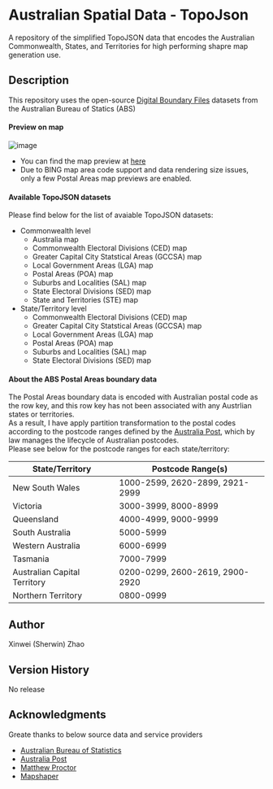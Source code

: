 # Australian Spatial Data - TopoJson 
A repository of the simplified TopoJSON data that encodes the Australian Commonwealth, States, and Territories for high performing shapre map generation use.

## Description

This repository uses the open-source [Digital Boundary Files](https://www.abs.gov.au/statistics/standards/australian-statistical-geography-standard-asgs-edition-3/jul2021-jun2026/access-and-downloads/digital-boundary-files) datasets from the Australian Bureau of Statics (ABS) 

#### Preview on map
![image](https://github.com/sherwinzxw/australian-spatial-data/assets/12377619/b29a4547-ab41-4f91-b1b6-6b220728eec4)
* You can find the map preview at [here](https://github.com/sherwinzxw/australian-spatial-data/blob/master/data/spatial_data/states/vic/topojson/simplified/POA_2021_VIC_GDA2020.json)
* Due to BING map area code support and data rendering size issues, only a few Postal Areas map previews are enabled.

#### Available TopoJSON datasets
Please find below for the list of avaiable TopoJSON datasets:
* Commonwealth level
   * Australia map
   * Commonwealth Electoral Divisions (CED) map
   * Greater Capital City Statstical Areas (GCCSA) map
   * Local Government Areas (LGA) map
   * Postal Areas (POA) map
   * Suburbs and Localities (SAL) map
   * State Electoral Divisions (SED) map
   * State and Territories (STE) map  
* State/Territory level
   * Commonwealth Electoral Divisions (CED) map
   * Greater Capital City Statstical Areas (GCCSA) map
   * Local Government Areas (LGA) map
   * Postal Areas (POA) map
   * Suburbs and Localities (SAL) map
   * State Electoral Divisions (SED) map

#### About the ABS Postal Areas boundary data
The Postal Areas boundary data is encoded with Australian postal code as the row key, and this row key has not been associated with any Austrlian states or territories. \
As a result, I have apply partition transformation to the postal codes according to the postcode ranges defined by the [Australia Post](https://www.auspost.com.au), which by law manages the lifecycle of Australian postcodes. \
Please see below for the postcode ranges for each state/territory: 
<table>
   <thead>
      <tr>
         <th>State/Territory</th>
         <th>Postcode Range(s)</th>
      </tr>
   </thead>
   <tbody>
      <tr>
         <td>New South Wales</td>
         <td>1000-2599, 2620-2899, 2921-2999</td>
      </tr>      
      <tr>
         <td>Victoria</td>
         <td>3000-3999, 8000-8999</td>
      </tr>      
      <tr>
         <td>Queensland</td>
         <td>4000-4999, 9000-9999</td>
      </tr>      
      <tr>
         <td>South Australia</td>
         <td>5000-5999</td>
      </tr>      
      <tr>
         <td>Western Australia</td>
         <td>6000-6999</td>
      </tr>      
      <tr>
         <td>Tasmania</td>
         <td>7000-7999</td>
      </tr>      
      <tr>
         <td>Australian Capital Territory</td>
         <td>0200-0299, 2600-2619, 2900-2920</td>
      </tr>      
      <tr>
         <td>Northern Territory</td>
         <td>0800-0999</td>
      </tr>
   </tbody>
</table>


## Author
Xinwei (Sherwin) Zhao

## Version History
No release

## Acknowledgments

Greate thanks to below source data and service providers
* [Australian Bureau of Statistics](https://www.abs.gov.au/)
* [Australia Post](https://www.auspost.com.au)
* [Matthew Proctor](https://www.matthewproctor.com)
* [Mapshaper](https://github.com/mbloch/mapshaper)
